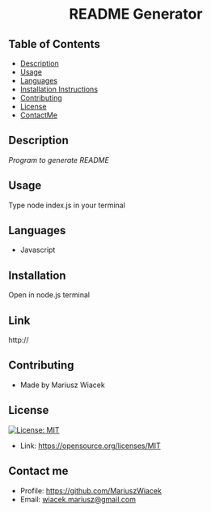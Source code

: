 
  
  # <p align="center">README Generator</p>
  ## Table of Contents
  * [Description](#description)
  * [Usage](#usage)
  * [Languages](#languages)
  * [Installation Instructions](#installation)
  * [Contributing](#Contributing)
  * [License](#license)
  * [ContactMe](#contactMe)
  ## Description
  *Program to generate README*
  ## Usage
  Type node index.js in your terminal
  ## Languages
  * Javascript
  ## Installation
  Open in node.js terminal
  ## Link
  http://
  ## Contributing
  * Made by Mariusz Wiacek
  ## License
  [![License: MIT](https://img.shields.io/badge/License-MIT-yellow.svg)](https://opensource.org/licenses/MIT) 
  * Link: https://opensource.org/licenses/MIT
  ## Contact me
  * Profile: https://github.com/MariuszWiacek
  * Email: wiacek.mariusz@gmail.com 
